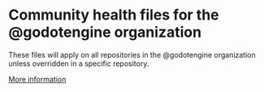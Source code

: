 # Community health files for the @godotengine organization

These files will apply on all repositories in the @godotengine organization
unless overridden in a specific repository.

[More information](https://help.github.com/en/articles/creating-a-default-community-health-file-for-your-organization)
